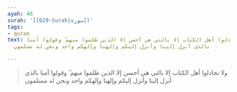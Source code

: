 ```yaml
---
ayah: 46
surah: '[[029-Surah|سورة]]'
tags:
- quran
text: ولا تجادلوا أهل الكتاب إلا بالتي هي أحسن إلا الذين ظلموا منهم ۖ وقولوا آمنا
  بالذي أنزل إلينا وأنزل إليكم وإلهنا وإلهكم واحد ونحن له مسلمون

---
```

> ولا تجادلوا أهل الكتاب إلا بالتي هي أحسن إلا الذين ظلموا منهم ۖ وقولوا آمنا بالذي أنزل إلينا وأنزل إليكم وإلهنا وإلهكم واحد ونحن له مسلمون
